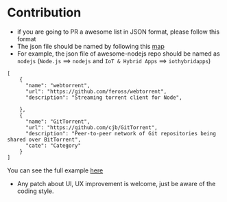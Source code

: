 Contribution
==
- if you are going to PR a awesome list in JSON format, please follow this format
- The json file should be named by following this [map](https://github.com/lockys/awesome.json/blob/master/output/nameMap.json)
- For example, the json file of awesome-nodejs repo should be named as `nodejs` (`Node.js` ==> `nodejs` and `IoT & Hybrid Apps` ==> `iothybridapps`) 
```
[
    {
      "name": "webtorrent",
      "url": "https://github.com/feross/webtorrent",
      "description": "Streaming torrent client for Node",

    },
    {
      "name": "GitTorrent",
      "url": "https://github.com/cjb/GitTorrent",
      "description": "Peer-to-peer network of Git repositories being shared over BitTorrent",
      "cate": "Category"
    }
]
```
You can see the full example [here](https://github.com/lockys/awesome-search/blob/master/data/awesome-nodejs.json)
- Any patch about UI, UX improvement is welcome, just be aware of the coding style.
